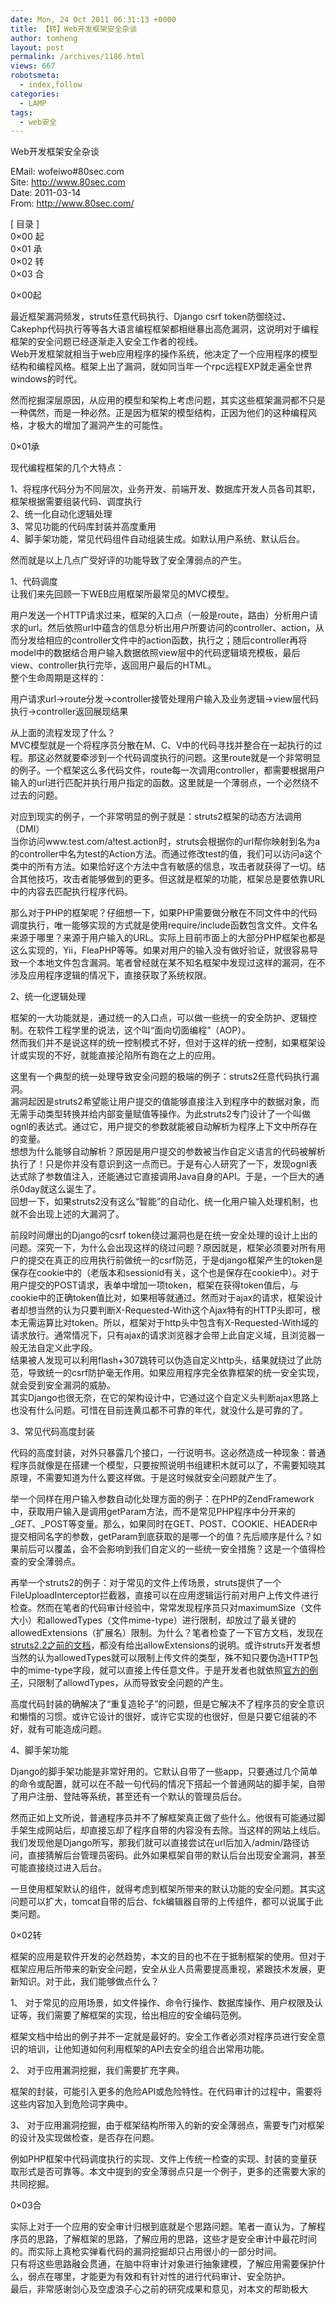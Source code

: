 ```yaml
---
date: Mon, 24 Oct 2011 06:31:13 +0000
title: 【转】Web开发框架安全杂谈
author: tomheng
layout: post
permalink: /archives/1186.html
views: 667
robotsmeta:
  - index,follow
categories:
  - LAMP
tags:
  - web安全
---
```

Web开发框架安全杂谈

EMail: wofeiwo#80sec.com  
Site: http://www.80sec.com  
Date: 2011-03-14  
From: http://www.80sec.com/

[ 目录 ]  
0×00 起  
0×01 承  
0×02 转  
0×03 合

0×00起

最近框架漏洞频发，struts任意代码执行、Django csrf token防御绕过、Cakephp代码执行等等各大语言编程框架都相继暴出高危漏洞，这说明对于编程框架的安全问题已经逐渐走入安全工作者的视线。  
Web开发框架就相当于web应用程序的操作系统，他决定了一个应用程序的模型结构和编程风格。框架上出了漏洞，就如同当年一个rpc远程EXP就走遍全世界windows的时代。

然而挖掘深层原因，从应用的模型和架构上考虑问题，其实这些框架漏洞都不只是一种偶然，而是一种必然。正是因为框架的模型结构，正因为他们的这种编程风格，才极大的增加了漏洞产生的可能性。

0×01承

现代编程框架的几个大特点：

1、将程序代码分为不同层次，业务开发、前端开发、数据库开发人员各司其职，框架根据需要组装代码、调度执行  
2、统一化自动化逻辑处理  
3、常见功能的代码库封装并高度重用  
4、脚手架功能，常见代码组件自动组装生成。如默认用户系统、默认后台。

然而就是以上几点广受好评的功能导致了安全薄弱点的产生。

1、代码调度  
让我们来先回顾一下WEB应用框架所最常见的MVC模型。

用户发送一个HTTP请求过来，框架的入口点（一般是route，路由）分析用户请求的url。然后依照url中蕴含的信息分析出用户所要访问的controller、action，从而分发给相应的controller文件中的action函数，执行之；随后controller再将model中的数据结合用户输入数据依照view层中的代码逻辑填充模板，最后view、controller执行完毕，返回用户最后的HTML。  
整个生命周期是这样的：

用户请求url->route分发->controller接管处理用户输入及业务逻辑->view层代码执行->controller返回展现结果

从上面的流程发现了什么？  
MVC模型就是一个将程序员分散在M、C、V中的代码寻找并整合在一起执行的过程。那这必然就要牵涉到一个代码调度执行的问题。这里route就是一个非常明显的例子。一个框架这么多代码文件，route每一次调用controller，都需要根据用户输入的url进行匹配并执行用户指定的函数。这里就是一个薄弱点，一个必然绕不过去的问题。

对应到现实的例子，一个非常明显的例子就是：struts2框架的动态方法调用（DMI）  
当你访问www.test.com/a!test.action时，struts会根据你的url帮你映射到名为a的controller中名为test的Action方法。而通过修改test的值，我们可以访问a这个类中的所有方法。如果恰好这个方法中含有敏感的信息，攻击者就获得了一切。结合其他技巧，攻击者能够做到的更多。但这就是框架的功能，框架总是要依靠URL中的内容去匹配执行程序代码。

那么对于PHP的框架呢？仔细想一下，如果PHP需要做分散在不同文件中的代码调度执行，唯一能够实现的方式就是使用require/include函数包含文件。文件名来源于哪里？来源于用户输入的URL。实际上目前市面上的大部分PHP框架也都是这么实现的，Yii，FleaPHP等等。如果对用户的输入没有做好验证，就很容易导致一个本地文件包含漏洞。笔者曾经就在某不知名框架中发现过这样的漏洞，在不涉及应用程序逻辑的情况下，直接获取了系统权限。

2、统一化逻辑处理

框架的一大功能就是，通过统一的入口点，可以做一些统一的安全防护、逻辑控制。在软件工程学里的说法，这个叫“面向切面编程”（AOP）。  
然而我们并不是说这样的统一控制模式不好，但对于这样的统一控制，如果框架设计或实现的不好，就能直接沦陷所有跑在之上的应用。

这里有一个典型的统一处理导致安全问题的极端的例子：struts2任意代码执行漏洞。  
漏洞起因是struts2希望能让用户提交的值能够直接注入到程序中的数据对象，而无需手动类型转换并给内部变量赋值等操作。为此struts2专门设计了一个叫做ognl的表达式。通过它，用户提交的参数就能被自动解析为程序上下文中所存在的变量。  
想想为什么能够自动解析？原因是用户提交的参数被当作自定义语言的代码被解析执行了！只是你并没有意识到这一点而已。于是有心人研究了一下，发现ognl表达式除了参数值注入，还能通过它直接调用Java自身的API。于是，一个巨大的通杀0day就这么诞生了。  
回想一下，如果struts2没有这么“智能”的自动化、统一化用户输入处理机制，也就不会出现上述的大漏洞了。

前段时间爆出的Django的csrf token绕过漏洞也是在统一安全处理的设计上出的问题。深究一下，为什么会出现这样的绕过问题？原因就是，框架必须要对所有用户的提交在真正的应用执行前做统一的csrf防范，于是django框架产生的token是保存在cookie中的（老版本和sessionid有关，这个也是保存在cookie中）。对于用户提交的POST请求，表单中增加一项token，框架在获得token值后，与cookie中的正确token值比对，如果相等就通过。然而对于ajax的请求，框架设计者却想当然的认为只要判断X-Requested-With这个Ajax特有的HTTP头即可，根本无需运算比对token。所以，框架对于http头中包含有X-Requested-With域的请求放行。通常情况下，只有ajax的请求浏览器才会带上此自定义域，且浏览器一般无法自定义此字段。  
结果被人发现可以利用flash+307跳转可以伪造自定义http头，结果就绕过了此防范，导致统一的csrf防护毫无作用。如果应用程序完全依靠框架的统一安全实现，就会受到安全漏洞的威胁。  
其实Django也很无奈，在它的架构设计中，它通过这个自定义头判断ajax思路上也没有什么问题。可惜在目前连黄瓜都不可靠的年代，就没什么是可靠的了。

3、常见代码高度封装

代码的高度封装，对外只暴露几个接口，一行说明书。这必然造成一种现象：普通程序员就像是在搭建一个模型，只要按照说明书组建积木就可以了，不需要知晓其原理，不需要知道为什么要这样做。于是这时候就安全问题就产生了。

举一个同样在用户输入参数自动化处理方面的例子：在PHP的ZendFramework中，获取用户输入是调用getParam方法，而不是常见PHP程序中分开来的$\_GET、$\_POST等变量。那么，如果同时在GET、POST、COOKIE、HEADER中提交相同名字的参数，getParam到底获取的是哪一个的值？先后顺序是什么？如果前后可以覆盖，会不会影响到我们自定义的一些统一安全措施？这是一个值得检查的安全薄弱点。

再举一个struts2的例子：对于常见的文件上传场景，struts提供了一个FileUploadInterceptor拦截器，直接可以在应用逻辑运行前对用户上传文件进行检查。然而在笔者的代码审计经验中，常常发现程序员只对maximumSize（文件大小）和allowedTypes（文件mime-type）进行限制，却放过了最关键的allowedExtensions（扩展名）限制。为什么？笔者检查了一下官方文档，发现在[struts2.2之前的文档][1]，都没有给出allowExtensions的说明。或许struts开发者想当然的认为allowedTypes就可以限制上传文件的类型，殊不知只要伪造HTTP包中的mime-type字段，就可以直接上传任意文件。于是开发者也就依照[官方的例子][2]，只限制了allowdTypes，从而导致安全问题的产生。

高度代码封装的确解决了“重复造轮子”的问题，但是它解决不了程序员的安全意识和懒惰的习惯。或许它设计的很好，或许它实现的也很好，但是只要它组装的不好，就有可能造成问题。

4、脚手架功能

Django的脚手架功能是非常好用的。它默认自带了一些app，只要通过几个简单的命令或配置，就可以在不敲一句代码的情况下搭起一个普通网站的脚手架，自带了用户注册、登陆等系统，甚至还有一个默认的管理员后台。

然而正如上文所说，普通程序员并不了解框架真正做了些什么。他很有可能通过脚手架生成网站后，却直接忘却了程序自带的内容没有去除。当这样的网站上线后。我们发现他是Django所写，那我们就可以直接尝试在url后加入/admin/路径访问，直接猜解后台管理员密码。此外如果框架自带的默认后台出现安全漏洞，甚至可能直接绕过进入后台。

一旦使用框架默认的组件，就得考虑到框架所带来的默认功能的安全问题。其实这问题可以扩大，tomcat自带的后台、fck编辑器自带的上传组件，都可以说属于此类问题。

0×02转

框架的应用是软件开发的必然趋势，本文的目的也不在于抵制框架的使用。但对于框架应用后所带来的新安全问题，安全从业人员需要提高重视，紧跟技术发展，更新知识。对于此，我们能够做点什么？

1、 对于常见的应用场景，如文件操作、命令行操作、数据库操作、用户权限及认证等，我们需要了解框架的实现，给出相应的安全编码范例。

框架文档中给出的例子并不一定就是最好的。安全工作者必须对程序员进行安全意识的培训，让他知道如何利用框架的API去安全的组合出常用功能。

2、 对于应用漏洞挖掘，我们需要扩充字典。

框架的封装，可能引入更多的危险API或危险特性。在代码审计的过程中，需要将这些内容加入到危险词字典中。

3、 对于应用漏洞挖掘，由于框架结构所带入的新的安全薄弱点，需要专门对框架的设计及实现做检查，是否存在问题。

例如PHP框架中代码调度执行的实现、文件上传统一检查的实现、封装的变量获取形式是否可靠等。本文中提到的安全薄弱点只是一个例子，更多的还需要大家的共同挖掘。

0×03合

实际上对于一个应用的安全审计归根到底就是个思路问题。笔者一直认为，了解程序员的思路，了解框架的思路，了解应用的思路，这些才是安全审计中最花时间的。而实际上真枪实弹看代码的漏洞挖掘却只占用很小的一部分时间。  
只有将这些思路融会贯通，在脑中将审计对象进行抽象建模，了解应用需要保护什么，弱点在哪里，才能更为有效和有针对性的进行代码审计、安全防护。  
最后，非常感谢剑心及空虚浪子心之前的研究成果和意见，对本文的帮助极大

 [1]: http://struts.apache.org/2.0.14/docs/file-upload-interceptor.html#FileUploadInterceptor-Parameters
 [2]: http://struts.apache.org/2.x/docs/file-upload.html#FileUpload-FileTypes
